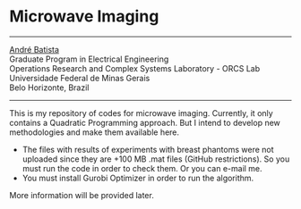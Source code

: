 # Microwave Imaging
***

[André Batista](mailto:andre-costa@ufmg.br)  
Graduate Program in Electrical Engineering  
Operations Research and Complex Systems Laboratory - ORCS Lab  
Universidade Federal de Minas Gerais  
Belo Horizonte, Brazil  

***

This is my repository of codes for microwave imaging. Currently, it only contains a Quadratic Programming approach. But I intend to develop new methodologies and make them available here.  

* The files with results of experiments with breast phantoms were not uploaded since they are +100 MB .mat files (GitHub restrictions). So you must run the code in order to check them. Or you can e-mail me.  
* You must install Gurobi Optimizer in order to run the algorithm.  

More information will be provided later.
